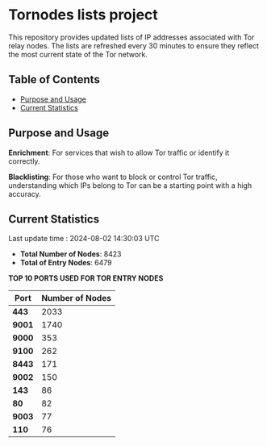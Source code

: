 # Tornodes lists project

This repository provides updated lists of IP addresses associated with Tor relay nodes. The lists are refreshed every 30 minutes to ensure they reflect the most current state of the Tor network.

## Table of Contents

- [Purpose and Usage](#purpose-and-usage)
- [Current Statistics](#current-statistics)


## Purpose and Usage

**Enrichment**: For services that wish to allow Tor traffic or identify it correctly.

**Blacklisting**: For those who want to block or control Tor traffic, understanding which IPs belong to Tor can be a starting point with a high accuracy.

## Current Statistics

Last update time : 2024-08-02 14:30:03 UTC

- **Total Number of Nodes**: 8423
- **Total of Entry Nodes**: 6479

**TOP 10 PORTS USED FOR TOR ENTRY NODES**

| **Port** | **Number of Nodes** |
|------|-----------------|
| **443**   | 2033  |
| **9001**   | 1740  |
| **9000**   | 353  |
| **9100**   | 262  |
| **8443**   | 171  |
| **9002**   | 150  |
| **143**   | 86  |
| **80**   | 82  |
| **9003**   | 77  |
| **110**   | 76  |

